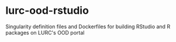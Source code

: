 # lurc-ood-rstudio
Singularity definition files and Dockerfiles for building RStudio and R packages on LURC's OOD portal
